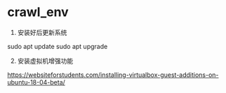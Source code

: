 # crawl_env  
1. 安装好后更新系统

sudo apt update
sudo apt upgrade

2. 安装虚拟机增强功能  

https://websiteforstudents.com/installing-virtualbox-guest-additions-on-ubuntu-18-04-beta/
